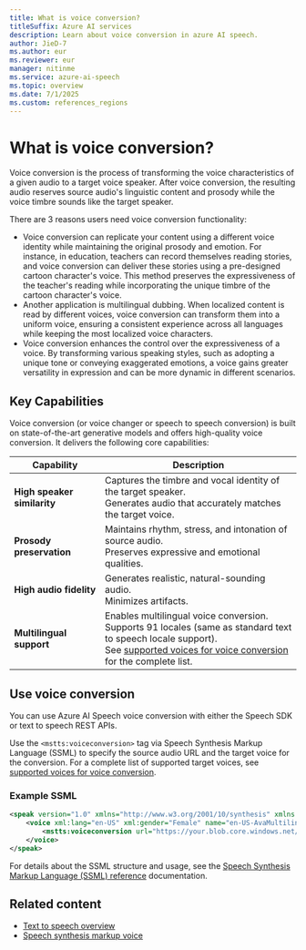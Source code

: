 ```yaml
---
title: What is voice conversion?
titleSuffix: Azure AI services
description: Learn about voice conversion in azure AI speech.
author: JieD-7
ms.author: eur
ms.reviewer: eur
manager: nitinme
ms.service: azure-ai-speech
ms.topic: overview
ms.date: 7/1/2025
ms.custom: references_regions
---
```


# What is voice conversion?

Voice conversion is the process of transforming the voice characteristics of a given audio to a target voice speaker. After voice conversion, the resulting audio reserves source audio's linguistic content and prosody while the voice timbre sounds like the target speaker.

There are 3 reasons users need voice conversion functionality:

- Voice conversion can replicate your content using a different voice identity while maintaining the original prosody and emotion. For instance, in education, teachers can record themselves reading stories, and voice conversion can deliver these stories using a pre-designed cartoon character's voice. This method preserves the expressiveness of the teacher's reading while incorporating the unique timbre of the cartoon character's voice.
- Another application is multilingual dubbing. When localized content is read by different voices, voice conversion can transform them into a uniform voice, ensuring a consistent experience across all languages while keeping the most localized voice characters.
- Voice conversion enhances the control over the expressiveness of a voice. By transforming various speaking styles, such as adopting a unique tone or conveying exaggerated emotions, a voice gains greater versatility in expression and can be more dynamic in different scenarios.

## Key Capabilities

Voice conversion (or voice changer or speech to speech conversion) is built on state-of-the-art generative models and offers high-quality voice conversion. It delivers the following core capabilities:

| Capability | Description |
|------------|-------------|
| **High speaker similarity**   | Captures the timbre and vocal identity of the target speaker.<br>Generates audio that accurately matches the target voice. |
| **Prosody preservation**      | Maintains rhythm, stress, and intonation of source audio.<br>Preserves expressive and emotional qualities. |
| **High audio fidelity**       | Generates realistic, natural-sounding audio.<br>Minimizes artifacts.                                      |
| **Multilingual support**      | Enables multilingual voice conversion.<br>Supports 91 locales (same as standard text to speech locale support).<br>See [supported voices for voice conversion](./language-support.md#voice-conversion) for the complete list. |

## Use voice conversion

You can use Azure AI Speech voice conversion with either the Speech SDK or text to speech REST APIs.

Use the `<mstts:voiceconversion>` tag via Speech Synthesis Markup Language (SSML) to specify the source audio URL and the target voice for the conversion. For a complete list of supported target voices, see [supported voices for voice conversion](./language-support.md#voice-conversion).

### Example SSML

```xml
<speak version="1.0" xmlns="http://www.w3.org/2001/10/synthesis" xmlns:mstts="https://www.w3.org/2001/mstts" xml:lang="en-US">
    <voice xml:lang="en-US" xml:gender="Female" name="en-US-AvaMultilingualNeural">
        <mstts:voiceconversion url="https://your.blob.core.windows.net/sourceaudio.wav"/>
    </voice>
</speak>
```

For details about the SSML structure and usage, see the [Speech Synthesis Markup Language (SSML) reference](./speech-synthesis-markup-voice.md#voice-conversion-element) documentation.

## Related content

- [Text to speech overview](./text-to-speech.md)
- [Speech synthesis markup voice](./speech-synthesis-markup-voice.md)